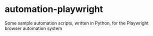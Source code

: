 # automation-playwright
Some sample automation scripts, written in Python, for the Playwright browser automation system
